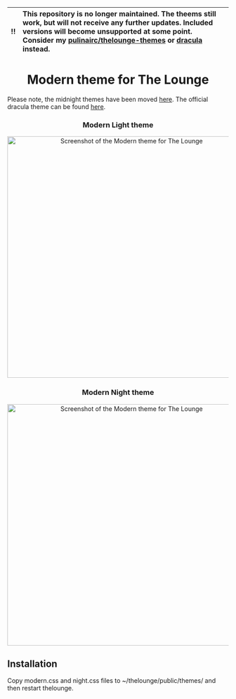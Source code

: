 | :bangbang: | **This repository is no longer maintained. The theems still work, but will not receive any further updates. Included versions will become unsupported at some point. Consider my [pulinairc/thelounge-themes](https://github.com/pulinairc/pulinairc/thelounge-themes) or [dracula](https://github.com/dracula/thelounge) instead.**  |
|:------------:|:------------------------------------------------------------------------------------------------------------------------------------------------------------------------|

<h1 align="center">
	Modern theme for The Lounge
</h1>

Please note, the midnight themes have been moved [here](https://github.com/pulinairc/thelounge-themes). The official dracula theme can be found [here](https://github.com/dracula/thelounge).

<h3 align="center">
	Modern Light theme
</h3>

<p align="center">
	<img src="https://i.imgur.com/gVIKwKF.png" alt="Screenshot of the Modern theme for The Lounge" width="550">
</p>

<h3 align="center">
  Modern Night theme
</h3>

<p align="center">
  <img src="https://i.imgur.com/AaoCDeD.png" alt="Screenshot of the Modern theme for The Lounge" width="550">
</p>

## Installation

Copy modern.css and night.css files to ~/thelounge/public/themes/ and then restart thelounge.
